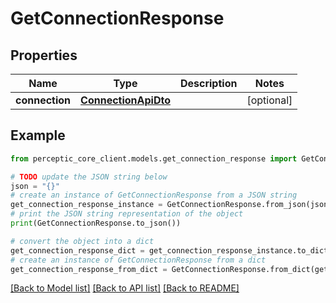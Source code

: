 # GetConnectionResponse


## Properties

Name | Type | Description | Notes
------------ | ------------- | ------------- | -------------
**connection** | [**ConnectionApiDto**](ConnectionApiDto.md) |  | [optional] 

## Example

```python
from perceptic_core_client.models.get_connection_response import GetConnectionResponse

# TODO update the JSON string below
json = "{}"
# create an instance of GetConnectionResponse from a JSON string
get_connection_response_instance = GetConnectionResponse.from_json(json)
# print the JSON string representation of the object
print(GetConnectionResponse.to_json())

# convert the object into a dict
get_connection_response_dict = get_connection_response_instance.to_dict()
# create an instance of GetConnectionResponse from a dict
get_connection_response_from_dict = GetConnectionResponse.from_dict(get_connection_response_dict)
```
[[Back to Model list]](../README.md#documentation-for-models) [[Back to API list]](../README.md#documentation-for-api-endpoints) [[Back to README]](../README.md)


